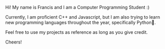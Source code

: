 Hi! My name is Francis and I am a Computer Programming Student :)

Currently, I am proficient C++ and Javascript, but I am also trying to learn new programming languages throughout the year, specifically Python🐍.

Feel free to use my projects as reference as long as you give credit. 

Cheers!
